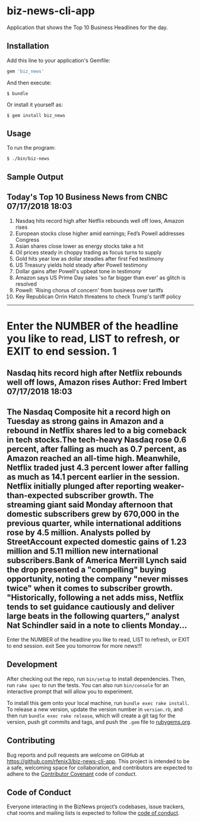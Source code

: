 # biz-news-cli-app
Application that shows the Top 10 Business Headlines for the day. 

## Installation

Add this line to your application's Gemfile:

```ruby
gem 'biz_news'
```

And then execute:

    $ bundle

Or install it yourself as:

    $ gem install biz_news

## Usage

To run the program:

    $ ./bin/biz-news


## Sample Output

Today's Top 10 Business News from CNBC                    07/17/2018 18:03
-------------------------------------------------------------------------------------------
1. Nasdaq hits record high after Netflix rebounds well off lows, Amazon rises
2. European stocks close higher amid earnings; Fed’s Powell addresses Congress
3. Asian shares close lower as energy stocks take a hit
4. Oil prices steady in choppy trading as focus turns to supply
5. Gold hits year low as dollar steadies after first Fed testimony
6. US Treasury yields hold steady after Powell testimony
7. Dollar gains after Powell's upbeat tone in testimony
8. Amazon says US Prime Day sales 'so far bigger than ever' as glitch is resolved
9. Powell: 'Rising chorus of concern' from business over tariffs
10. Key Republican Orrin Hatch threatens to check Trump's tariff policy
-------------------------------------------------------------------------------------------
Enter the **NUMBER** of the headline you like to read, **LIST** to refresh, or **EXIT** to end session.
1
=====================================================================
Nasdaq hits record high after Netflix rebounds well off lows, Amazon rises
Author: Fred Imbert                      07/17/2018 18:03
---------------------------------------------------------------------
The Nasdaq Composite hit a record high on Tuesday as strong gains in Amazon and a rebound
in Netflix shares led to a big comeback in tech stocks.The tech-heavy Nasdaq rose 0.6 
percent, after falling as much as 0.7 percent, as Amazon reached an all-time high. 
Meanwhile, Netflix traded just 4.3 percent lower after falling as much as 14.1 percent 
earlier in the session. Netflix initially plunged after reporting weaker-than-expected 
subscriber growth. The streaming giant said Monday afternoon that domestic subscribers grew
by 670,000 in the previous quarter, while international additions rose by 4.5 million. 
Analysts polled by StreetAccount expected domestic gains of 1.23 million and 5.11 million 
new international subscribers.Bank of America Merrill Lynch said the drop presented a 
"compelling" buying opportunity, noting the company "never misses twice" when it comes to 
subscriber growth. "Historically, following a net adds miss, Netflix tends to set guidance 
cautiously and deliver large beats in the following quarters,” analyst Nat Schindler said 
in a note to clients Monday... 
-------------------------------------------------------------------------------------------
Enter the NUMBER of the headline you like to read, LIST to refresh, or EXIT to end session.
exit
See you tomorrow for more news!!!

## Development

After checking out the repo, run `bin/setup` to install dependencies. Then, run `rake spec` to run the tests. You can also run `bin/console` for an interactive prompt that will allow you to experiment.

To install this gem onto your local machine, run `bundle exec rake install`. To release a new version, update the version number in `version.rb`, and then run `bundle exec rake release`, which will create a git tag for the version, push git commits and tags, and push the `.gem` file to [rubygems.org](https://rubygems.org).

## Contributing

Bug reports and pull requests are welcome on GitHub at https://github.com/rfenix3/biz-news-cli-app. This project is intended to be a safe, welcoming space for collaboration, and contributors are expected to adhere to the [Contributor Covenant](http://contributor-covenant.org) code of conduct.

## Code of Conduct

Everyone interacting in the BizNews project’s codebases, issue trackers, chat rooms and mailing lists is expected to follow the [code of conduct](https://github.com/rfenix3/biz-news-cli-app/blob/master/CODE_OF_CONDUCT.md).
                                                                                                    

